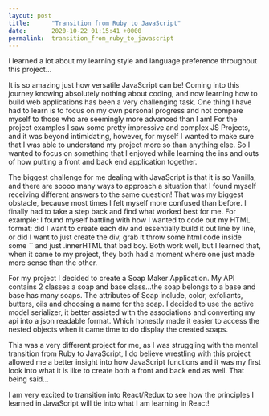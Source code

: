 ```yaml
---
layout: post
title:      "Transition from Ruby to JavaScript"
date:       2020-10-22 01:15:41 +0000
permalink:  transition_from_ruby_to_javascript
---
```



I learned a lot about my learning style and language preference throughout this project...

It is so amazing just how versatile JavaScript can be! Coming into this journey knowing absolutely nothing about coding, and now learning how to build web applications has been a very challenging task. One thing I have had to learn is to focus on my own personal progress and not compare myself to those who are seemingly more advanced than I am! For the project examples I saw some pretty impressive and complex JS Projects, and it was beyond intimidating, however, for myself I wanted to make sure that I was able to understand my project more so than anything else. So I wanted to focus on something that I enjoyed while learning the ins and outs of how putting a front and back end application together.

The biggest challenge for me dealing with JavaScript is that it is so Vanilla, and there are soooo many ways to approach a situation that I found myself receiving different answers to the same question! That was  my biggest obstacle, because most times I felt myself more confused than before. I finally had to take a step back and find what worked best for me. For example: I found myself battling with how I wanted to code out my HTML format: did I want to create each div and essentially build it out line by line, or did I want to just create the div, grab it throw some html code inside some `` and just .innerHTML that bad boy. Both work well, but I learned that, when it came to my project, they both had a moment where one just made more sense than the other. 

For my project I decided to create a Soap Maker Application. My API contains 2 classes a soap and base class...the soap belongs to a base and base has many soaps. The attributes of Soap include, color, exfoliants, butters, oils and choosing a name for the soap. I decided to use the active model serializer, it better assisted with the associations and converting my api into a json readable format. Which honestly made it easier to access the nested objects when it came time to do display the created soaps. 

This was a very different project for me, as I was struggling with the mental transition from Ruby to JavaScript, I do believe wrestling with this project allowed me a better insight into how JavaScript functions and it was my first look into what it is like to create both a front and back end as well. That being said...

I am very excited to transition into React/Redux to see how the principles I learned in JavaScript will tie into what I am learning in React!
